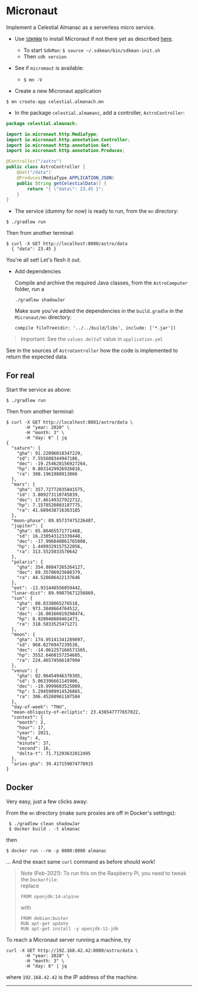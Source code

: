 # Micronaut
Implement a Celestial Almanac as a serverless micro service.

- Use [`SDKMAN`](https://sdkman.io/) to install Micronaut if not there yet
as described [here](https://micronaut-projects.github.io/micronaut-starter/latest/guide/#installation).
    - To start `SdkMan`: `$ source ~/.sdkman/bin/sdkman-init.sh`
    - Then `sdk version`

- See if `micromaut` is available:
    - `$ mn -V`

- Create a new Micronaut application
```
$ mn create-app celestial.almanach.mn
```
<!--    
> Note: From an IDE like IntelliJ, navigate to the newly created `mn/build.gradle`,
> right-click on it, choose `Mark Directory as` > `. . .`. 
-->

- In the package `celestial.almamanc`, add a controller, `AstroController`:
```java
package celestial.almanach;

import io.micronaut.http.MediaType;
import io.micronaut.http.annotation.Controller;
import io.micronaut.http.annotation.Get;
import io.micronaut.http.annotation.Produces;

@Controller("/astro")
public class AstroController {
    @Get("/data")
    @Produces(MediaType.APPLICATION_JSON)
    public String getCelestialData() {
        return "{ \"data\": 23.45 }";
    }
}
```
- The service (dummy for now) is ready to run, from the `mn` directory:
```
$ ./gradlew run
```
Then from another terminal:
```
$ curl -X GET http://localhost:8080/astro/data
  { "data": 23.45 }
```

You're all set! Let's flesh it out.

- Add dependencies

    <!--
    - Publish `common-utils` to your local Maven repo (or anywhere you want, as long as you can reach it):
    ```
     $ cd common-utils
     $ ../gradlew clean install
    ```      
    - Add the dependency in `build.gradle`:
    In the `repositories`, add `mavenLocal()`
    ```
    repositories {
        mavenCentral()
        mavenLocal()
        jcenter()
    }
    ```
    In the `dependencies`:
    ```
    implementation 'oliv.raspi.coffee:common-utils:1.0'
    ``` 
    -->
    Compile and archive the required Java classes, from the `AstroComputer` folder, run a 
    ```
    ./gradlew shadowJar
    ```
    Make sure you've added the dependencies in the `build.gradle` in the `Micronaut/mn` directory:
    ```
    compile fileTree(dir: '../../build/libs', include: ['*.jar'])
    ```


> Important: See the `values.deltaT` value in `application.yml`
>  

See in the sources of `AstroController` how the code is implemented to return the expected data.

## For real
Start the service as above:
```
$ ./gradlew run
```
Then from another terminal:
```
$ curl -X GET http://localhost:8081/astro/data \
       -H "year: 2020" \
       -H "month: 3" \
       -H "day: 6" | jq
{
  "saturn": {
    "gha": 91.22096018347229,
    "sd": 7.555608344947186,
    "dec": -19.254628156927264,
    "hp": 0.8031429926926816,
    "ra": 308.1961988913066
  },
  "mars": {
    "gha": 357.72772035841575,
    "sd": 3.809273110745039,
    "dec": 17.46149327922712,
    "hp": 7.1578520803187775,
    "ra": 41.689438716363185
  },
  "moon-phase": 89.85737475226487,
  "jupiter": {
    "gha": 85.86465571771468,
    "sd": 16.230543123339448,
    "dec": -17.996840861765808,
    "hp": 1.4499329157522056,
    "ra": 313.5525033570642
  },
  "polaris": {
    "gha": 354.88847265264127,
    "dec": 89.35706923688379,
    "ra": 44.528686422137646
  },
  "eot": -13.931440556059442,
  "lunar-dist": 89.99875671256869,
  "sun": {
    "gha": 80.8338065276518,
    "sd": 973.3848664764512,
    "dec": -16.00166019290474,
    "hp": 8.920048889461473,
    "ra": 318.5833525471271
  },
  "moon": {
    "gha": 174.95141341289897,
    "sd": 968.0276947239538,
    "dec": -14.061257166571565,
    "hp": 3552.6460157254605,
    "ra": 224.46574566187994
  },
  "venus": {
    "gha": 92.96454946370305,
    "sd": 5.063396661145906,
    "dec": -19.9999683525089,
    "hp": 5.2945909914526865,
    "ra": 306.45260961107584
  },
  "day-of-week": "THU",
  "mean-obliquity-of-ecliptic": 23.436547777657022,
  "context": {
    "month": 2,
    "hour": 17,
    "year": 2021,
    "day": 4,
    "minute": 37,
    "second": 16,
    "delta-t": 71.71293632812495
  },
  "aries-gha": 39.417159074778915
}
```

## Docker
Very easy, just a few clicks away:

From the `mn` directory (make sure proxies are off in Docker's settings):
```
 $ ./gradlew clean shadowJar
 $ docker build . -t almanac
```
then
```
$ docker run --rm -p 8080:8080 almanac
```
... And the exact same `curl` command as before should work!

> Note (Feb-2021): To run this on the Raspberry Pi, you need to tweak the `Dockerfile`:  
> replace
> ```
> FROM openjdk:14-alpine
> ```
> with  
> ```
> FROM debian:buster
> RUN apt-get update
> RUN apt-get install -y openjdk-11-jdk
> ```

To reach a Micronaut server running a machine, try
```
curl -X GET http://192.168.42.42:8080/astro/data \
       -H "year: 2020" \
       -H "month: 3" \
       -H "day: 6" | jq
```
where `192.168.42.42` is the IP address of the machine. 

---
